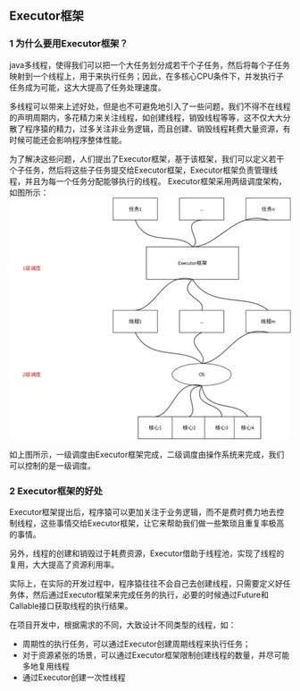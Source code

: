 **Executor框架**
---
### 1 为什么要用Executor框架？
java多线程，使得我们可以把一个大任务划分成若干个子任务，然后将每个子任务映射到一个线程上，用于来执行任务；因此，在多核心CPU条件下，并发执行子任务成为可能，这大大提高了任务处理速度。

多线程可以带来上述好处，但是也不可避免地引入了一些问题，我们不得不在线程的声明周期内，多花精力来关注线程，如创建线程，销毁线程等等，这不仅大大分散了程序猿的精力，过多关注非业务逻辑，而且创建、销毁线程耗费大量资源，有时候可能还会影响程序整体性能。

为了解决这些问题，人们提出了Executor框架，基于该框架，我们可以定义若干个子任务，然后将这些子任务提交给Executor框架，Executor框架负责管理线程，并且为每一个任务分配能够执行的线程。
Executor框架采用两级调度架构，如图所示：
![](../../image/java/Executor两级调度.jpg)

如上图所示，一级调度由Executor框架完成，二级调度由操作系统来完成，我们可以控制的是一级调度。

### 2 Executor框架的好处

Executor框架提出后，程序猿可以更加关注于业务逻辑，而不是费时费力地去控制线程，这些事情交给Executor框架，让它来帮助我们做一些繁琐且重复率极高的事情。

另外，线程的创建和销毁过于耗费资源，Executor借助于线程池，实现了线程的复用，大大提高了资源利用率。

实际上，在实际的开发过程中，程序猿往往不会自己去创建线程，只需要定义好任务体，然后通过Executor框架来完成任务的执行，必要的时候通过Future和Callable接口获取线程的执行结果。

在项目开发中，根据需求的不同，大致设计不同类型的线程，如：  

- 周期性的执行任务，可以通过Executor创建周期线程来执行任务；
- 对于资源紧张的场景，可以通过Executor框架限制创建线程的数量，并尽可能多地复用线程
- 通过Executor创建一次性线程
